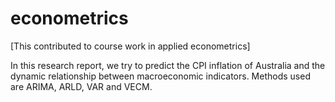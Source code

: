 # econometrics

[This contributed to course work in applied econometrics]

In this research report, we try to predict the CPI inflation of Australia and the dynamic relationship between macroeconomic indicators.
Methods used are ARIMA, ARLD, VAR and VECM.

